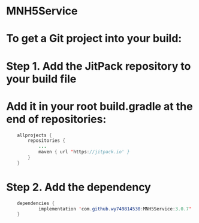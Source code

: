 # MNH5Service

# To get a Git project into your build:

# Step 1. Add the JitPack repository to your build file
# Add it in your root build.gradle at the end of repositories:
```java
	allprojects {
		repositories {
			...
			maven { url 'https://jitpack.io' }
		}
	}
```

# Step 2. Add the dependency
```java
	dependencies {
	        implementation 'com.github.wy749814530:MNH5Service:3.0.7'
	}
```
